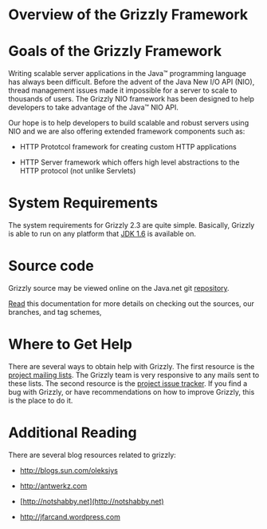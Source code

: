 Overview of the Grizzly Framework
=================================

Goals of the Grizzly Framework
==============================

Writing scalable server applications in the Java™ programming language
has always been difficult. Before the advent of the Java New I/O API
(NIO), thread management issues made it impossible for a server to scale
to thousands of users. The Grizzly NIO framework has been designed to
help developers to take advantage of the Java™ NIO API.

Our hope is to help developers to build scalable and robust servers
using NIO and we are also offering extended framework components such
as:

-   HTTP Prototcol framework for creating custom HTTP applications

-   HTTP Server framework which offers high level abstractions to the
    HTTP protocol (not unlike Servlets)

System Requirements
===================

The system requirements for Grizzly 2.3 are quite simple.
Basically, Grizzly is able to run on any platform that [JDK
1.6](http://www.oracle.com/technetwork/java/index.html) is available on.

Source code
===========

Grizzly source may be viewed online on the Java.net git
[repository](http://java.net/projects/grizzly/sources/git/show).

[Read](scm.html) this documentation for more details on checking out the
sources, our branches, and tag schemes,

Where to Get Help
=================

There are several ways to obtain help with Grizzly. The first resource
is the [project mailing lists](http://java.net/projects/grizzly/lists).
The Grizzly team is very responsive to any mails sent to these lists.
The second resource is the [project issue
tracker](http://java.net/jira/browse/GRIZZLY). If you find a bug with
Grizzly, or have recommendations on how to improve Grizzly, this is the
place to do it.

Additional Reading
==================

There are several blog resources related to grizzly:

-   <http://blogs.sun.com/oleksiys>

-   <http://antwerkz.com>

-   [http://notshabby.net](http://notshabby.net)

-   <http://jfarcand.wordpress.com>


